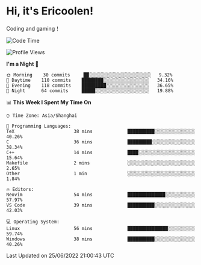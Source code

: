 # Hi, it's Ericoolen!
Coding and gaming！

<!--START_SECTION:waka-->
![Code Time](http://img.shields.io/badge/Code%20Time-319%20hrs%2048%20mins-blue)

![Profile Views](http://img.shields.io/badge/Profile%20Views-0-blue)

**I'm a Night 🦉** 

```text
🌞 Morning    30 commits     ██░░░░░░░░░░░░░░░░░░░░░░░   9.32% 
🌆 Daytime    110 commits    ████████░░░░░░░░░░░░░░░░░   34.16% 
🌃 Evening    118 commits    █████████░░░░░░░░░░░░░░░░   36.65% 
🌙 Night      64 commits     █████░░░░░░░░░░░░░░░░░░░░   19.88%

```


📊 **This Week I Spent My Time On** 

```text
⌚︎ Time Zone: Asia/Shanghai

💬 Programming Languages: 
TeX                      38 mins             ██████████░░░░░░░░░░░░░░░   40.26% 
C                        36 mins             █████████░░░░░░░░░░░░░░░░   38.34% 
C++                      14 mins             ████░░░░░░░░░░░░░░░░░░░░░   15.64% 
Makefile                 2 mins              ░░░░░░░░░░░░░░░░░░░░░░░░░   2.65% 
Other                    1 min               ░░░░░░░░░░░░░░░░░░░░░░░░░   1.84%

🔥 Editors: 
Neovim                   54 mins             ██████████████░░░░░░░░░░░   57.97% 
VS Code                  39 mins             ██████████░░░░░░░░░░░░░░░   42.03%

💻 Operating System: 
Linux                    56 mins             ███████████████░░░░░░░░░░   59.74% 
Windows                  38 mins             ██████████░░░░░░░░░░░░░░░   40.26%

```


 Last Updated on 25/06/2022 21:00:43 UTC
<!--END_SECTION:waka-->

